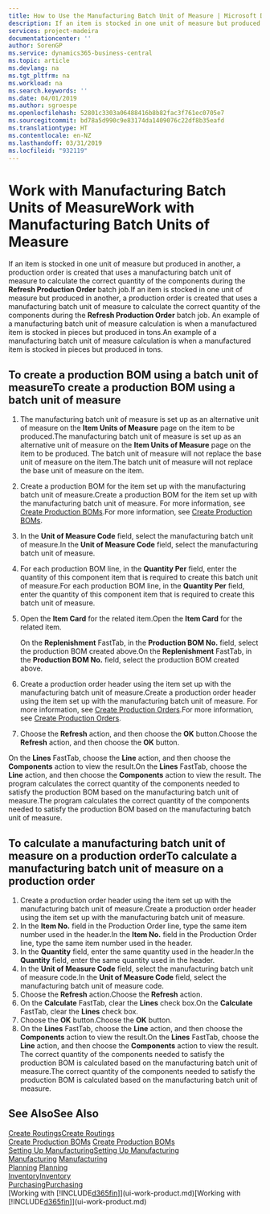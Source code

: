 ```yaml
---
title: How to Use the Manufacturing Batch Unit of Measure | Microsoft Docs
description: If an item is stocked in one unit of measure but produced in another, then the production order must be use a manufacturing batch unit of measure to calculate the correct quantity of components. An example of a manufacturing batch unit of measure calculation is when a manufactured item is stocked in pieces but produced in tons.
services: project-madeira
documentationcenter: ''
author: SorenGP
ms.service: dynamics365-business-central
ms.topic: article
ms.devlang: na
ms.tgt_pltfrm: na
ms.workload: na
ms.search.keywords: ''
ms.date: 04/01/2019
ms.author: sgroespe
ms.openlocfilehash: 52801c3303a06488416b8b82fac3f761ec0705e7
ms.sourcegitcommit: bd78a5d990c9e83174da1409076c22df8b35eafd
ms.translationtype: HT
ms.contentlocale: en-NZ
ms.lasthandoff: 03/31/2019
ms.locfileid: "932119"
---
```

# <a name="work-with-manufacturing-batch-units-of-measure"></a><span data-ttu-id="e575d-104">Work with Manufacturing Batch Units of Measure</span><span class="sxs-lookup"><span data-stu-id="e575d-104">Work with Manufacturing Batch Units of Measure</span></span>
<span data-ttu-id="e575d-105">If an item is stocked in one unit of measure but produced in another, a production order is created that uses a manufacturing batch unit of measure to calculate the correct quantity of the components during the **Refresh Production Order** batch job.</span><span class="sxs-lookup"><span data-stu-id="e575d-105">If an item is stocked in one unit of measure but produced in another, a production order is created that uses a manufacturing batch unit of measure to calculate the correct quantity of the components during the **Refresh Production Order** batch job.</span></span> <span data-ttu-id="e575d-106">An example of a manufacturing batch unit of measure calculation is when a manufactured item is stocked in pieces but produced in tons.</span><span class="sxs-lookup"><span data-stu-id="e575d-106">An example of a manufacturing batch unit of measure calculation is when a manufactured item is stocked in pieces but produced in tons.</span></span>  

## <a name="to-create-a-production-bom-using-a-batch-unit-of-measure"></a><span data-ttu-id="e575d-107">To create a production BOM using a batch unit of measure</span><span class="sxs-lookup"><span data-stu-id="e575d-107">To create a production BOM using a batch unit of measure</span></span>  
1.  <span data-ttu-id="e575d-108">The manufacturing batch unit of measure is set up as an alternative unit of measure on the **Item Units of Measure** page on the item to be produced.</span><span class="sxs-lookup"><span data-stu-id="e575d-108">The manufacturing batch unit of measure is set up as an alternative unit of measure on the **Item Units of Measure** page on the item to be produced.</span></span> <span data-ttu-id="e575d-109">The batch unit of measure will not replace the base unit of measure on the item.</span><span class="sxs-lookup"><span data-stu-id="e575d-109">The batch unit of measure will not replace the base unit of measure on the item.</span></span>  
2.  <span data-ttu-id="e575d-110">Create a production BOM for the item set up with the manufacturing batch unit of measure.</span><span class="sxs-lookup"><span data-stu-id="e575d-110">Create a production BOM for the item set up with the manufacturing batch unit of measure.</span></span> <span data-ttu-id="e575d-111">For more information, see [Create Production BOMs](production-how-to-create-production-boms.md).</span><span class="sxs-lookup"><span data-stu-id="e575d-111">For more information, see [Create Production BOMs](production-how-to-create-production-boms.md).</span></span>  
3.  <span data-ttu-id="e575d-112">In the **Unit of Measure Code** field, select the manufacturing batch unit of measure.</span><span class="sxs-lookup"><span data-stu-id="e575d-112">In the **Unit of Measure Code** field, select the manufacturing batch unit of measure.</span></span>  
4.  <span data-ttu-id="e575d-113">For each production BOM line, in the **Quantity Per** field, enter the quantity of this component item that is required to create this batch unit of measure.</span><span class="sxs-lookup"><span data-stu-id="e575d-113">For each production BOM line, in the **Quantity Per** field, enter the quantity of this component item that is required to create this batch unit of measure.</span></span>  
5.  <span data-ttu-id="e575d-114">Open the **Item Card** for the related item.</span><span class="sxs-lookup"><span data-stu-id="e575d-114">Open the **Item Card** for the related item.</span></span>  

    <span data-ttu-id="e575d-115">On the **Replenishment** FastTab, in the **Production BOM No.** field, select the production BOM created above.</span><span class="sxs-lookup"><span data-stu-id="e575d-115">On the **Replenishment** FastTab, in the **Production BOM No.** field, select the production BOM created above.</span></span>  
6.  <span data-ttu-id="e575d-116">Create a production order header using the item set up with the manufacturing batch unit of measure.</span><span class="sxs-lookup"><span data-stu-id="e575d-116">Create a production order header using the item set up with the manufacturing batch unit of measure.</span></span> <span data-ttu-id="e575d-117">For more information, see [Create Production Orders](production-how-to-create-production-orders.md).</span><span class="sxs-lookup"><span data-stu-id="e575d-117">For more information, see [Create Production Orders](production-how-to-create-production-orders.md).</span></span>  
7.  <span data-ttu-id="e575d-118">Choose the **Refresh** action, and then choose  the **OK** button.</span><span class="sxs-lookup"><span data-stu-id="e575d-118">Choose the **Refresh** action, and then choose  the **OK** button.</span></span>  

<span data-ttu-id="e575d-119">On the **Lines** FastTab, choose the **Line** action, and then choose the **Components** action to view the result.</span><span class="sxs-lookup"><span data-stu-id="e575d-119">On the **Lines** FastTab, choose the **Line** action, and then choose the **Components** action to view the result.</span></span> <span data-ttu-id="e575d-120">The program calculates the correct quantity of the components needed to satisfy the production BOM based on the manufacturing batch unit of measure.</span><span class="sxs-lookup"><span data-stu-id="e575d-120">The program calculates the correct quantity of the components needed to satisfy the production BOM based on the manufacturing batch unit of measure.</span></span>  

## <a name="to-calculate-a-manufacturing-batch-unit-of-measure-on-a-production-order"></a><span data-ttu-id="e575d-121">To calculate a manufacturing batch unit of measure on a production order</span><span class="sxs-lookup"><span data-stu-id="e575d-121">To calculate a manufacturing batch unit of measure on a production order</span></span>  
1.  <span data-ttu-id="e575d-122">Create a production order header using the item set up with the manufacturing batch unit of measure.</span><span class="sxs-lookup"><span data-stu-id="e575d-122">Create a production order header using the item set up with the manufacturing batch unit of measure.</span></span>  
2.  <span data-ttu-id="e575d-123">In the **Item No.** field in the Production Order line, type the same item number used in the header.</span><span class="sxs-lookup"><span data-stu-id="e575d-123">In the **Item No.** field in the Production Order line, type the same item number used in the header.</span></span>  
3.  <span data-ttu-id="e575d-124">In the **Quantity** field, enter the same quantity used in the header.</span><span class="sxs-lookup"><span data-stu-id="e575d-124">In the **Quantity** field, enter the same quantity used in the header.</span></span>  
4.  <span data-ttu-id="e575d-125">In the **Unit of Measure Code** field, select the manufacturing batch unit of measure code.</span><span class="sxs-lookup"><span data-stu-id="e575d-125">In the **Unit of Measure Code** field, select the manufacturing batch unit of measure code.</span></span>  
5.  <span data-ttu-id="e575d-126">Choose the **Refresh** action.</span><span class="sxs-lookup"><span data-stu-id="e575d-126">Choose the **Refresh** action.</span></span>
6.  <span data-ttu-id="e575d-127">On the **Calculate** FastTab, clear the **Lines** check box.</span><span class="sxs-lookup"><span data-stu-id="e575d-127">On the **Calculate** FastTab, clear the **Lines** check box.</span></span>  
7.  <span data-ttu-id="e575d-128">Choose the **OK** button.</span><span class="sxs-lookup"><span data-stu-id="e575d-128">Choose the **OK** button.</span></span>  
8.  <span data-ttu-id="e575d-129">On the **Lines** FastTab, choose the **Line** action, and then choose the **Components** action to view the result.</span><span class="sxs-lookup"><span data-stu-id="e575d-129">On the **Lines** FastTab, choose the **Line** action, and then choose the **Components** action to view the result.</span></span> <span data-ttu-id="e575d-130">The correct quantity of the components needed to satisfy the production BOM is calculated based on the manufacturing batch unit of measure.</span><span class="sxs-lookup"><span data-stu-id="e575d-130">The correct quantity of the components needed to satisfy the production BOM is calculated based on the manufacturing batch unit of measure.</span></span>  

## <a name="see-also"></a><span data-ttu-id="e575d-131">See Also</span><span class="sxs-lookup"><span data-stu-id="e575d-131">See Also</span></span>  
[<span data-ttu-id="e575d-132">Create Routings</span><span class="sxs-lookup"><span data-stu-id="e575d-132">Create Routings</span></span>](production-how-to-create-routings.md)  
<span data-ttu-id="e575d-133">[Create Production BOMs](production-how-to-create-production-boms.md)   </span><span class="sxs-lookup"><span data-stu-id="e575d-133">[Create Production BOMs](production-how-to-create-production-boms.md)   </span></span>  
[<span data-ttu-id="e575d-134">Setting Up Manufacturing</span><span class="sxs-lookup"><span data-stu-id="e575d-134">Setting Up Manufacturing</span></span>](production-configure-production-processes.md)  
<span data-ttu-id="e575d-135">[Manufacturing](production-manage-manufacturing.md)  </span><span class="sxs-lookup"><span data-stu-id="e575d-135">[Manufacturing](production-manage-manufacturing.md)  </span></span>  
<span data-ttu-id="e575d-136">[Planning](production-planning.md) </span><span class="sxs-lookup"><span data-stu-id="e575d-136">[Planning](production-planning.md) </span></span>  
[<span data-ttu-id="e575d-137">Inventory</span><span class="sxs-lookup"><span data-stu-id="e575d-137">Inventory</span></span>](inventory-manage-inventory.md)  
[<span data-ttu-id="e575d-138">Purchasing</span><span class="sxs-lookup"><span data-stu-id="e575d-138">Purchasing</span></span>](purchasing-manage-purchasing.md)  
<span data-ttu-id="e575d-139">[Working with [!INCLUDE[d365fin](includes/d365fin_md.md)]](ui-work-product.md)</span><span class="sxs-lookup"><span data-stu-id="e575d-139">[Working with [!INCLUDE[d365fin](includes/d365fin_md.md)]](ui-work-product.md)</span></span>  
